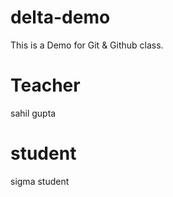 # delta-demo
This is a Demo for Git &amp; Github class.

# Teacher
sahil gupta

# student 
sigma student

